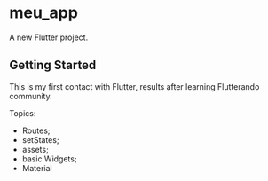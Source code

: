 # meu_app

A new Flutter project.

## Getting Started

This is my first contact with Flutter, results after learning Flutterando community.

Topics:
- Routes;
- setStates;
- assets;
- basic Widgets;
- Material
